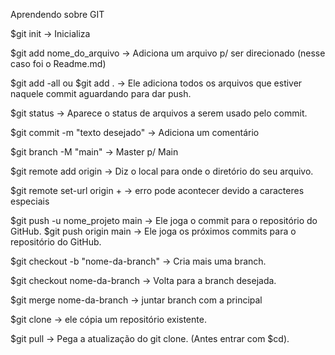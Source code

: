 Aprendendo sobre GIT

$git init → Inicializa

$git add nome_do_arquivo → Adiciona um arquivo p/ ser direcionado (nesse caso foi o Readme.md)

$git add -all ou $git add . → Ele adiciona todos os arquivos que estiver naquele commit aguardando para dar push.

$git status → Aparece o status de arquivos a serem usado pelo commit.

$git commit -m "texto desejado"  → Adiciona um comentário

$git branch -M "main"  → Master p/ Main

$git remote add origin <link> → Diz o local para onde o diretório do seu arquivo.

$git remote set-url origin + <link> → erro pode acontecer devido a  caracteres especiais

$git push -u nome_projeto main → Ele joga o commit para o repositório do GitHub.
$git push origin main → Ele joga os próximos commits para o repositório do GitHub.

$git checkout -b "nome-da-branch" → Cria mais uma branch.

$git checkout nome-da-branch → Volta para a branch desejada.

$git merge nome-da-branch → juntar branch com a principal

$git clone <link> → ele cópia um repositório existente.

$git pull → Pega a atualização do git clone. (Antes entrar com $cd).
